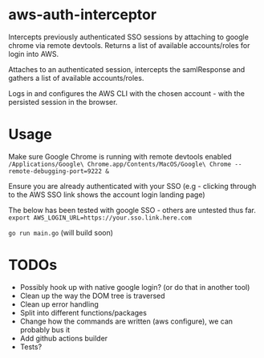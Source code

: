 # aws-auth-interceptor
Intercepts previously authenticated SSO sessions by attaching to google chrome via remote devtools. Returns a list of available accounts/roles for login into AWS.

Attaches to an authenticated session, intercepts the samlResponse and gathers a list of available accounts/roles.

Logs in and configures the AWS CLI with the chosen account - with the persisted session in the browser.
# Usage

Make sure Google Chrome is running with remote devtools enabled
`/Applications/Google\ Chrome.app/Contents/MacOS/Google\ Chrome --remote-debugging-port=9222 &`

Ensure you are already authenticated with your SSO (e.g - clicking through to the AWS SSO link shows the account login landing page)

The below has been tested with google SSO - others are untested thus far.
`export AWS_LOGIN_URL=https://your.sso.link.here.com`

`go run main.go` (will build soon)
# TODOs
- Possibly hook up with native google login? (or do that in another tool)
- Clean up the way the DOM tree is traversed
- Clean up error handling
- Split into different functions/packages
- Change how the commands are written (aws configure), we can probably bus it
- Add github actions builder
- Tests?
